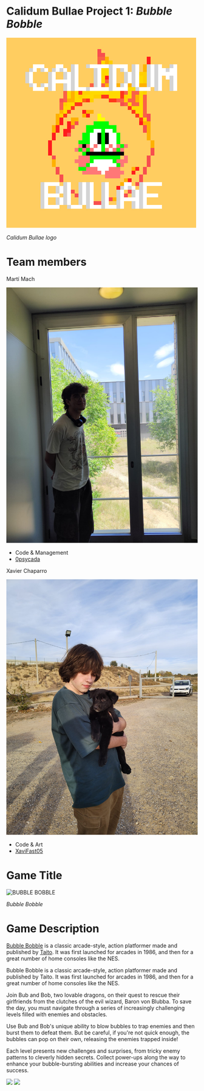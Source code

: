 # Calidum Bullae Project 1: _Bubble Bobble_

![bullae logo](https://github.com/XaviFast05/-Calidum-Bullae-Project-1-Bubble-Bobble/blob/main/Resources/Home-Images/CALLIDUM%20BULLAE.jpg)

_Calidum Bullae logo_

# Team members

Martí Mach

![bullae logo](https://github.com/XaviFast05/-Calidum-Bullae-Project-1-Bubble-Bobble/blob/gh-pages/Resources/Home-Images/465843c0-c84f-4742-bac9-ef9d168feaa6.jpg)

* Code & Management
* [0psycada](https://github.com/0psycada)

Xavier Chaparro

![bullae logo](https://github.com/XaviFast05/-Calidum-Bullae-Project-1-Bubble-Bobble/blob/gh-pages/Resources/Home-Images/ea67f6f3-4066-4dc2-a129-f3006273d3ae.jpg)

* Code & Art
* [XaviFast05](https://github.com/XaviFast05)

# Game Title
![BUBBLE BOBBLE](https://i.pinimg.com/originals/16/a6/ee/16a6eef871867c66a60e9dd43d5753c4.png)

_Bubble Bobble_

# Game Description

[Bubble Bobble](https://en.wikipedia.org/wiki/Bubble_Bobble_(video_game)) is a classic arcade-style, action platformer made and published by [Taito](https://en.wikipedia.org/wiki/Taito). It was first launched for arcades in 1986, and then for a great number of home consoles like the NES.

Bubble Bobble is a classic arcade-style, action platformer made and published by Taito. It was first launched for arcades in 1986, and then for a great number of home consoles like the NES.

Join Bub and Bob, two lovable dragons, on their quest to rescue their girlfriends from the clutches of the evil wizard, Baron von Blubba. To save the day, you must navigate through a series of increasingly challenging levels filled with enemies and obstacles.

Use Bub and Bob's unique ability to blow bubbles to trap enemies and then burst them to defeat them. But be careful, if you're not quick enough, the bubbles can pop on their own, releasing the enemies trapped inside!

Each level presents new challenges and surprises, from tricky enemy patterns to cleverly hidden secrets. Collect power-ups along the way to enhance your bubble-bursting abilities and increase your chances of success.

![](https://i.ytimg.com/vi/30tApcSaeYs/maxresdefault.jpg)
![](https://i.pinimg.com/originals/bb/07/0f/bb070ff1ae816d3d552815add8f1d1f9.gif)




